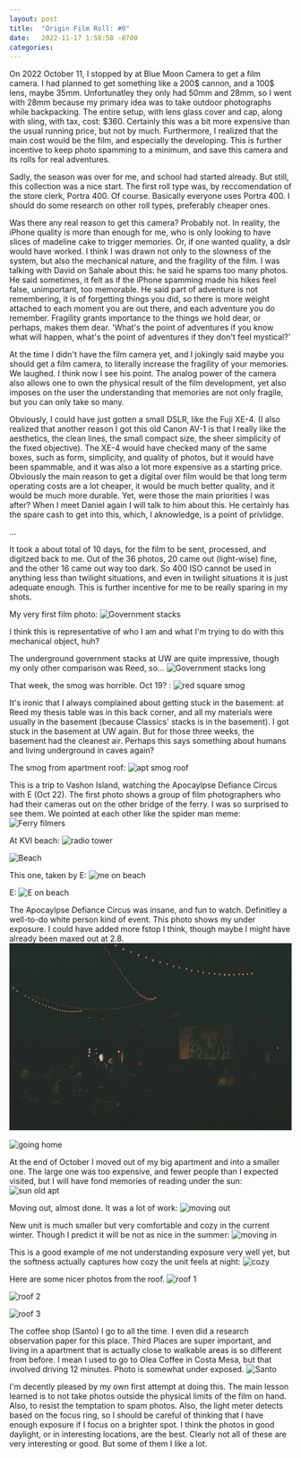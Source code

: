 ```yaml
---
layout: post
title:  "Origin Film Roll: #0"
date:   2022-11-17 1:58:58 -0700
categories: 
---
```


On 2022 October 11, I stopped by at Blue Moon Camera to get a film camera. I had planned to get something like a 200$ cannon, and a 100$ lens, maybe 35mm. Unfortunatley they only had 50mm and 28mm, so I went with 28mm because my primary idea was to take outdoor photographs while backpacking. The entire setup, with lens glass cover and cap, along with sling, with tax, cost: $360. Certainly this was a bit more expensive than the usual running price, but not by much. Furthermore, I realized that the main cost would be the film, and especially the developing. This is further incentive to keep photo spamming to a minimum, and save this camera and its rolls for real adventures.  

Sadly, the season was over for me, and school had started already. But still, this collection was a nice start. The first roll type was, by reccomendation of the store clerk, Portra 400. Of course. Basically everyone uses Portra 400. I should do some research on other roll types, preferably cheaper ones. 

Was there any real reason to get this camera? Probably not. In reality, the iPhone quality is more than enough for me, who is only looking to have slices of madeline cake to trigger memories. Or, if one wanted quality, a dslr would have worked. I think I was drawn not only to the slowness of the system, but also the mechanical nature, and the fragility of the film. I was talking with David on Sahale about this: he said he spams too many photos. He said sometimes, it felt as if the iPhone spamming made his hikes feel false, unimportant, too memorable. He said part of adventure is not remembering, it is of forgetting things you did, so there is more weight attached to each moment you are out there, and each adventure you do remember. Fragility grants importance to the things we hold dear, or perhaps, makes them dear. 'What's the point of adventures if you know what will happen, what's the point of adventures if they don't feel mystical?'  

At the time I didn't have the film camera yet, and I jokingly said maybe you should get a film camera, to literally increase the fragility of your memories. We laughed. I think now I see his point. The analog power of the camera also allows one to own the physical result of the film development, yet also imposes on the user the understanding that memories are not only fragile, but you can only take so many. 

Obviously, I could have just gotten a small DSLR, like the Fuji XE-4. (I also realized that another reason I got this old Canon AV-1 is that I really like the aesthetics, the clean lines, the small compact size, the sheer simplicity of the fixed objective). The XE-4 would have checked many of the same boxes, such as form, simplicity, and quality of photos, but it would have been spammable, and it was also a lot more expensive as a starting price. Obviously the main reason to get a digital over film would be that long term operating costs are a lot cheaper, it would be much better quality, and it would be much more durable. Yet, were those the main priorities I was after? When I meet Daniel again I will talk to him about this. He certainly has the spare cash to get into this, which, I aknowledge, is a point of privlidge.  

...

It took a about total of 10 days, for the film to be sent, processed, and digitzed back to me. Out of the 36 photos, 20 came out (light-wise) fine, and the other 16 came out way too dark. So 400 ISO cannot be used in anything less than twilight situations, and even in twilight situations it is just adequate enough. This is further incentive for me to be really sparing in my shots. 

My very first film photo:
![Government stacks](/assets/AV000.jpg)

I think this is representative of who I am and what I'm trying to do with this mechanical object, huh?

The underground government stacks at UW are quite impressive, though my only other comparison was Reed, so...
![Government stacks long](/assets/AV001.jpg)

That week, the smog was horrible. Oct 19? : 
![red square smog](/assets/AV005.jpg)

It's ironic that I always complained about getting stuck in the basement: at Reed my thesis table was in this back corner, and all my materials were usually in the basement (because Classics' stacks is in the basement). I got stuck in the basement at UW again. But for those three weeks, the basement had the cleanest air. Perhaps this says something about humans and living underground in caves again? 

The smog from apartment roof: 
![apt smog roof](/assets/AV006.jpg)

This is a trip to Vashon Island, watching the Apocaylpse Defiance Circus with E (Oct 22). The first photo shows a group of film photographers who had their cameras out on the other bridge of the ferry. I was so surprised to see them. We pointed at each other like the spider man meme:
![Ferry filmers](/assets/AV007.jpg)

At KVI beach: 
![radio tower](/assets/AV008.jpg)

![Beach](/assets/AV009.jpg)

This one, taken by E:
![me on beach](/assets/AV010.jpg)

E:
![E on beach](/assets/AV011.jpg)

The Apocaylpse Defiance Circus was insane, and fun to watch. Definitley a well-to-do white person kind of event. This photo shows my under exposure. I could have added more fstop I think, though maybe I might have already been maxed out at 2.8. 
![Apocalypse Defiance Circus](/assets/DefianceCircus.jpg)

![going home](/assets/AV013.jpg)

At the end of October I moved out of my big apartment and into a smaller one. The large one was too expensive, and fewer people than I expected visited, but I will have fond memories of reading under the sun:
![sun old apt](/assets/AV014.jpg)

Moving out, almost done. It was a lot of work:
![moving out](/assets/AV024.jpg)

New unit is much smaller but very comfortable and cozy in the current winter. Though I predict it will be not as nice in the summer:
![moving in](/assets/AV036.jpg)

This is a good example of me not understanding exposure very well yet, but the softness actually captures how cozy the unit feels at night:
![cozy](/assets/cozyness.jpg)

Here are some nicer photos from the roof. 
![roof 1](/assets/AV026.jpg)

![roof 2](/assets/AV028.jpg)

![roof 3](/assets/AV033.jpg)

The coffee shop (Santo) I go to all the time. I even did a research observation paper for this place. Third Places are super important, and living in a apartment that is actually close to walkable areas is so different from before. I mean I used to go to Olea Coffee in Costa Mesa, but that involved driving 12 minutes. Photo is somewhat under exposed. 
![Santo](/assets/AV017.jpg)

I'm decently pleased by my own first attempt at doing this. The main lesson learned is to not take photos outside the physical limits of the film on hand. Also, to resist the temptation to spam photos. Also, the light meter detects based on the focus ring, so I should be careful of thinking that I have enough exposure if I focus on a brighter spot. I think the photos in good daylight, or in interesting locations, are the best. Clearly not all of these are very interesting or good. But some of them I like a lot. 